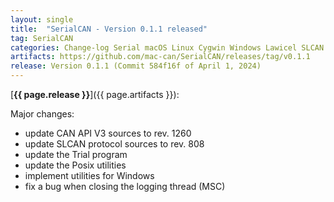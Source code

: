 ```yaml
---
layout: single
title:  "SerialCAN - Version 0.1.1 released"
tag: SerialCAN
categories: Change-log Serial macOS Linux Cygwin Windows Lawicel SLCAN
artifacts: https://github.com/mac-can/SerialCAN/releases/tag/v0.1.1
release: Version 0.1.1 (Commit 584f16f of April 1, 2024)
---
```

[**{{ page.release }}**]({{ page.artifacts }}):

Major changes:
- update CAN API V3 sources to rev. 1260
- update SLCAN protocol sources to rev. 808
- update the Trial program
- update the Posix utilities
- implement utilities for Windows
- fix a bug when closing the logging thread (MSC)